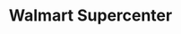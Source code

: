 ---
title: "Walmart Supercenter"
url: /cullman/walmart-supercenter-olive-street-southwest/
shop: supermarket
---
